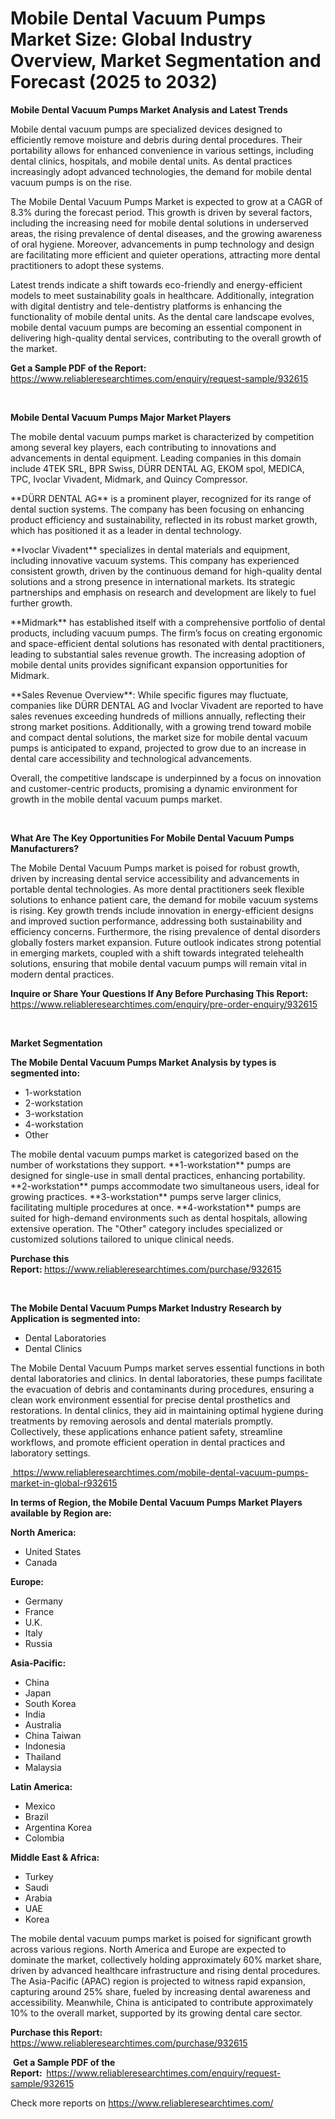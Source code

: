 <p><h1>Mobile Dental Vacuum Pumps Market Size: Global Industry Overview, Market Segmentation and Forecast (2025 to 2032)</h1></p><p><strong>Mobile Dental Vacuum Pumps Market Analysis and Latest Trends</strong></p>
<p><p>Mobile dental vacuum pumps are specialized devices designed to efficiently remove moisture and debris during dental procedures. Their portability allows for enhanced convenience in various settings, including dental clinics, hospitals, and mobile dental units. As dental practices increasingly adopt advanced technologies, the demand for mobile dental vacuum pumps is on the rise.</p><p>The Mobile Dental Vacuum Pumps Market is expected to grow at a CAGR of 8.3% during the forecast period. This growth is driven by several factors, including the increasing need for mobile dental solutions in underserved areas, the rising prevalence of dental diseases, and the growing awareness of oral hygiene. Moreover, advancements in pump technology and design are facilitating more efficient and quieter operations, attracting more dental practitioners to adopt these systems.</p><p>Latest trends indicate a shift towards eco-friendly and energy-efficient models to meet sustainability goals in healthcare. Additionally, integration with digital dentistry and tele-dentistry platforms is enhancing the functionality of mobile dental units. As the dental care landscape evolves, mobile dental vacuum pumps are becoming an essential component in delivering high-quality dental services, contributing to the overall growth of the market.</p></p>
<p><strong>Get a Sample PDF of the Report:&nbsp;</strong> <a href="https://www.reliableresearchtimes.com/enquiry/request-sample/932615?utm_campaign=2642&utm_medium=2&utm_source=Github&utm_content=ia&utm_term=21032025&utm_id=mobile-dental-vacuum-pumps">https://www.reliableresearchtimes.com/enquiry/request-sample/932615</a></p>
<p>&nbsp;</p>
<p><strong>Mobile Dental Vacuum Pumps Major Market Players</strong></p>
<p><p>The mobile dental vacuum pumps market is characterized by competition among several key players, each contributing to innovations and advancements in dental equipment. Leading companies in this domain include 4TEK SRL, BPR Swiss, DÜRR DENTAL AG, EKOM spol, MEDICA, TPC, Ivoclar Vivadent, Midmark, and Quincy Compressor.</p><p>**DÜRR DENTAL AG** is a prominent player, recognized for its range of dental suction systems. The company has been focusing on enhancing product efficiency and sustainability, reflected in its robust market growth, which has positioned it as a leader in dental technology.</p><p>**Ivoclar Vivadent** specializes in dental materials and equipment, including innovative vacuum systems. This company has experienced consistent growth, driven by the continuous demand for high-quality dental solutions and a strong presence in international markets. Its strategic partnerships and emphasis on research and development are likely to fuel further growth.</p><p>**Midmark** has established itself with a comprehensive portfolio of dental products, including vacuum pumps. The firm’s focus on creating ergonomic and space-efficient dental solutions has resonated with dental practitioners, leading to substantial sales revenue growth. The increasing adoption of mobile dental units provides significant expansion opportunities for Midmark.</p><p>**Sales Revenue Overview**: While specific figures may fluctuate, companies like DÜRR DENTAL AG and Ivoclar Vivadent are reported to have sales revenues exceeding hundreds of millions annually, reflecting their strong market positions. Additionally, with a growing trend toward mobile and compact dental solutions, the market size for mobile dental vacuum pumps is anticipated to expand, projected to grow due to an increase in dental care accessibility and technological advancements.</p><p>Overall, the competitive landscape is underpinned by a focus on innovation and customer-centric products, promising a dynamic environment for growth in the mobile dental vacuum pumps market.</p></p>
<p>&nbsp;</p>
<p><strong>What Are The Key Opportunities For Mobile Dental Vacuum Pumps Manufacturers?</strong></p>
<p><p>The Mobile Dental Vacuum Pumps market is poised for robust growth, driven by increasing dental service accessibility and advancements in portable dental technologies. As more dental practitioners seek flexible solutions to enhance patient care, the demand for mobile vacuum systems is rising. Key growth trends include innovation in energy-efficient designs and improved suction performance, addressing both sustainability and efficiency concerns. Furthermore, the rising prevalence of dental disorders globally fosters market expansion. Future outlook indicates strong potential in emerging markets, coupled with a shift towards integrated telehealth solutions, ensuring that mobile dental vacuum pumps will remain vital in modern dental practices.</p></p>
<p><strong>Inquire or Share Your Questions If Any Before Purchasing This Report:</strong> <a href="https://www.reliableresearchtimes.com/enquiry/pre-order-enquiry/932615?utm_campaign=2642&utm_medium=2&utm_source=Github&utm_content=ia&utm_term=21032025&utm_id=mobile-dental-vacuum-pumps">https://www.reliableresearchtimes.com/enquiry/pre-order-enquiry/932615</a></p>
<p>&nbsp;</p>
<p><strong>Market Segmentation</strong></p>
<p><strong>The Mobile Dental Vacuum Pumps Market Analysis by types is segmented into:</strong></p>
<p><ul><li>1-workstation</li><li>2-workstation</li><li>3-workstation</li><li>4-workstation</li><li>Other</li></ul></p>
<p><p>The mobile dental vacuum pumps market is categorized based on the number of workstations they support. **1-workstation** pumps are designed for single-use in small dental practices, enhancing portability. **2-workstation** pumps accommodate two simultaneous users, ideal for growing practices. **3-workstation** pumps serve larger clinics, facilitating multiple procedures at once. **4-workstation** pumps are suited for high-demand environments such as dental hospitals, allowing extensive operation. The "Other" category includes specialized or customized solutions tailored to unique clinical needs.</p></p>
<p><strong>Purchase this Report:&nbsp;</strong><a href="https://www.reliableresearchtimes.com/purchase/932615?utm_campaign=2642&utm_medium=2&utm_source=Github&utm_content=ia&utm_term=21032025&utm_id=mobile-dental-vacuum-pumps">https://www.reliableresearchtimes.com/purchase/932615</a></p>
<p>&nbsp;</p>
<p><strong>The Mobile Dental Vacuum Pumps Market Industry Research by Application is segmented into:</strong></p>
<p><ul><li>Dental Laboratories</li><li>Dental Clinics</li></ul></p>
<p><p>The Mobile Dental Vacuum Pumps market serves essential functions in both dental laboratories and clinics. In dental laboratories, these pumps facilitate the evacuation of debris and contaminants during procedures, ensuring a clean work environment essential for precise dental prosthetics and restorations. In dental clinics, they aid in maintaining optimal hygiene during treatments by removing aerosols and dental materials promptly. Collectively, these applications enhance patient safety, streamline workflows, and promote efficient operation in dental practices and laboratory settings.</p></p>
<p><a href="https://www.reliableresearchtimes.com/mobile-dental-vacuum-pumps-market-in-global-r932615?utm_campaign=2642&utm_medium=2&utm_source=Github&utm_content=ia&utm_term=21032025&utm_id=mobile-dental-vacuum-pumps">&nbsp;https://www.reliableresearchtimes.com/mobile-dental-vacuum-pumps-market-in-global-r932615</a></p>
<p><strong>In terms of Region, the Mobile Dental Vacuum Pumps Market Players available by Region are:</strong></p>
<p>
    <p> <strong> North America: </strong>
        <ul>
            <li>United States</li>
            <li>Canada</li>
        </ul>
        </p> 
    <p> <strong> Europe: </strong>
        <ul>
            <li>Germany</li>
            <li>France</li>
            <li>U.K.</li>
            <li>Italy</li>
            <li>Russia</li>
        </ul>
        </p> 
    <p> <strong> Asia-Pacific: </strong>
        <ul>
            <li>China</li>
            <li>Japan</li>
            <li>South Korea</li>
            <li>India</li>
            <li>Australia</li>
            <li>China Taiwan</li>
            <li>Indonesia</li>
            <li>Thailand</li>
            <li>Malaysia</li>
        </ul>
        </p> 
    <p> <strong> Latin America: </strong>
        <ul>
            <li>Mexico</li>
            <li>Brazil</li>
            <li>Argentina Korea</li>
            <li>Colombia</li>
        </ul>
        </p> 
    <p> <strong> Middle East & Africa: </strong>
        <ul>
            <li>Turkey</li>
            <li>Saudi</li>
            <li>Arabia</li>
            <li>UAE</li>
            <li>Korea</li>
        </ul>
    </p>
    </p>
<p><p>The mobile dental vacuum pumps market is poised for significant growth across various regions. North America and Europe are expected to dominate the market, collectively holding approximately 60% market share, driven by advanced healthcare infrastructure and rising dental procedures. The Asia-Pacific (APAC) region is projected to witness rapid expansion, capturing around 25% share, fueled by increasing dental awareness and accessibility. Meanwhile, China is anticipated to contribute approximately 10% to the overall market, supported by its growing dental care sector.</p></p>
<p><strong>Purchase this Report: </strong><a href="https://www.reliableresearchtimes.com/purchase/932615?utm_campaign=2642&utm_medium=2&utm_source=Github&utm_content=ia&utm_term=21032025&utm_id=mobile-dental-vacuum-pumps">https://www.reliableresearchtimes.com/purchase/932615</a></p>
<p>&nbsp;<strong>Get a Sample PDF of the Report:&nbsp;&nbsp;</strong><a href="https://www.reliableresearchtimes.com/enquiry/request-sample/932615?utm_campaign=2642&utm_medium=2&utm_source=Github&utm_content=ia&utm_term=21032025&utm_id=mobile-dental-vacuum-pumps">https://www.reliableresearchtimes.com/enquiry/request-sample/932615</a></p>
<p><strong></strong></p>
<p>Check more reports on <a href="https://www.reliableresearchtimes.com/?utm_campaign=2642&utm_medium=2&utm_source=Github&utm_content=ia&utm_term=21032025&utm_id=mobile-dental-vacuum-pumps">https://www.reliableresearchtimes.com/</a></p>